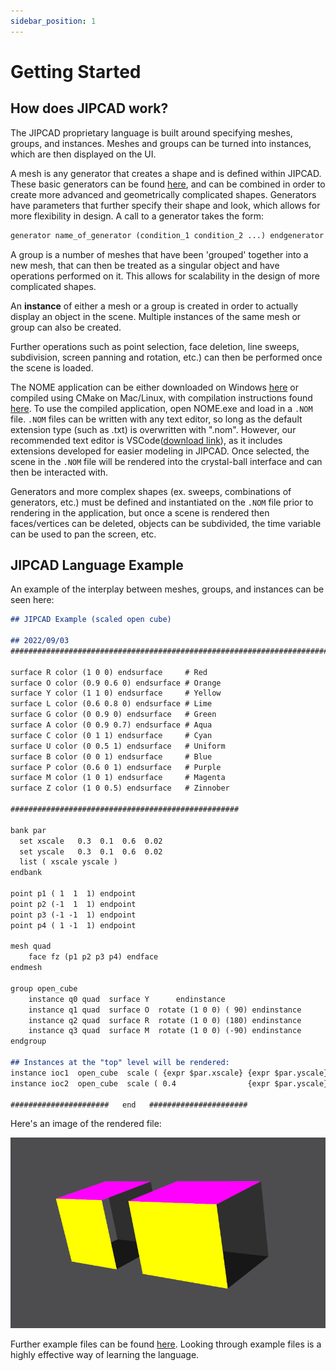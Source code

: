 ```yaml
---
sidebar_position: 1
---
```


# Getting Started

## How does JIPCAD work?
The JIPCAD proprietary language is built around specifying meshes, groups, and instances. Meshes and groups can be turned into instances, which are then displayed on the UI.

A mesh is any generator that creates a shape and is defined within JIPCAD. These basic generators can be found [here](../lang-ref/generators), and can be combined in order to create more advanced and geometrically complicated shapes. Generators have parameters that further specify their shape and look, which allows for more flexibility in design. A call to a generator takes the form:
```markdown
generator name_of_generator (condition_1 condition_2 ...) endgenerator
```

A group is a number of meshes that have been 'grouped' together into a new mesh, that can then be treated as a singular object and have operations performed on it. This allows for scalability in the design of more complicated shapes.

An **instance** of either a mesh or a group is created in order to actually display an object in the scene. Multiple instances of the same mesh or group can also be created.

Further operations such as point selection, face deletion, line sweeps, subdivision, screen panning and rotation, etc.) can then be performed once the scene is loaded.

The NOME application can be either downloaded on Windows [here](/download) or compiled using CMake on Mac/Linux, with compilation instructions found [here](../compiling/mac). To use the compiled application, open NOME.exe and load in a `.NOM` file. `.NOM` files can be written with any text editor, so long as the default extension type (such as .txt) is overwritten with ".nom". However, our recommended text editor is VSCode([download link](https://code.visualstudio.com/)), as it includes extensions developed for easier modeling in JIPCAD. Once selected, the scene in the `.NOM` file will be rendered into the crystal-ball interface and can then be interacted with.

Generators and more complex shapes (ex. sweeps, combinations of generators, etc.) must be defined and instantiated on the `.NOM` file prior to rendering in the application, but once a scene is rendered then faces/vertices can be deleted, objects can be subdivided, the time variable can be used to pan the screen, etc.

## JIPCAD Language Example
An example of the interplay between meshes, groups, and instances can be seen here:
```markdown
## JIPCAD Example (scaled open cube)

## 2022/09/03
#################################################################################

surface R color (1 0 0) endsurface     # Red
surface O color (0.9 0.6 0) endsurface # Orange
surface Y color (1 1 0) endsurface     # Yellow
surface L color (0.6 0.8 0) endsurface # Lime
surface G color (0 0.9 0) endsurface   # Green
surface A color (0 0.9 0.7) endsurface # Aqua
surface C color (0 1 1) endsurface     # Cyan
surface U color (0 0.5 1) endsurface   # Uniform
surface B color (0 0 1) endsurface     # Blue
surface P color (0.6 0 1) endsurface   # Purple
surface M color (1 0 1) endsurface     # Magenta
surface Z color (1 0 0.5) endsurface   # Zinnober

###################################################

bank par
  set xscale   0.3  0.1  0.6  0.02
  set yscale   0.3  0.1  0.6  0.02
  list ( xscale yscale )
endbank

point p1 ( 1  1  1) endpoint
point p2 (-1  1  1) endpoint
point p3 (-1 -1  1) endpoint
point p4 ( 1 -1  1) endpoint

mesh quad
    face fz (p1 p2 p3 p4) endface
endmesh

group open_cube
    instance q0 quad  surface Y      endinstance
    instance q1 quad  surface O  rotate (1 0 0) ( 90) endinstance
    instance q2 quad  surface R  rotate (1 0 0) (180) endinstance
    instance q3 quad  surface M  rotate (1 0 0) (-90) endinstance
endgroup

## Instances at the "top" level will be rendered:
instance ioc1  open_cube  scale ( {expr $par.xscale} {expr $par.yscale} 0.3 )     endinstance
instance ioc2  open_cube  scale ( 0.4                {expr $par.yscale} 0.3 )  translate( 1 0 0 )   endinstance

######################   end   ######################
```

Here's an image of the rendered file:

![exampleAgain](/img/exampleCube.png)

Further example files can be found [here](https://github.com/JIPCAD/JIPCAD/tree/master/ExampleFiles). Looking through example files is a highly effective way of learning the language.